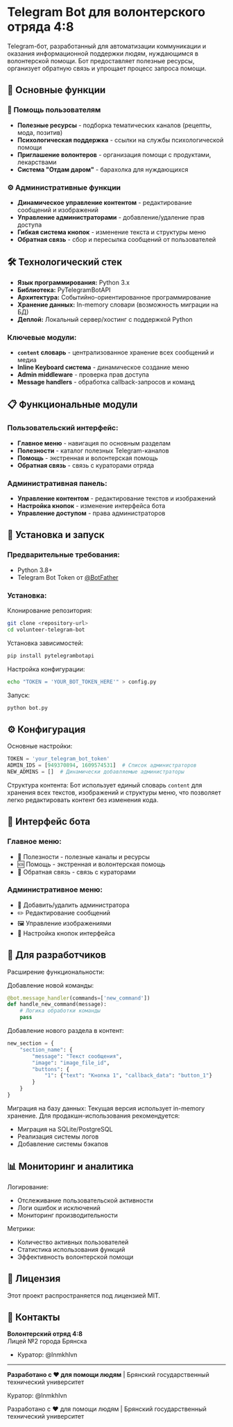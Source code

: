 # Telegram Bot для волонтерского отряда 4:8

Telegram-бот, разработанный для автоматизации коммуникации и оказания информационной поддержки людям, нуждающимся в волонтерской помощи. Бот предоставляет полезные ресурсы, организует обратную связь и упрощает процесс запроса помощи.

## 🎯 Основные функции

### 🤝 Помощь пользователям
- **Полезные ресурсы** - подборка тематических каналов (рецепты, мода, позитив)
- **Психологическая поддержка** - ссылки на службы психологической помощи
- **Приглашение волонтеров** - организация помощи с продуктами, лекарствами
- **Система "Отдам даром"** - барахолка для нуждающихся

### ⚙️ Административные функции
- **Динамическое управление контентом** - редактирование сообщений и изображений
- **Управление администраторами** - добавление/удаление прав доступа
- **Гибкая система кнопок** - изменение текста и структуры меню
- **Обратная связь** - сбор и пересылка сообщений от пользователей

## 🛠 Технологический стек

- **Язык программирования:** Python 3.x
- **Библиотека:** PyTelegramBotAPI
- **Архитектура:** Событийно-ориентированное программирование
- **Хранение данных:** In-memory словари (возможность миграции на БД)
- **Деплой:** Локальный сервер/хостинг с поддержкой Python

### Ключевые модули:
- **`content` словарь** - централизованное хранение всех сообщений и медиа
- **Inline Keyboard система** - динамическое создание меню
- **Admin middleware** - проверка прав доступа
- **Message handlers** - обработка callback-запросов и команд

## 📋 Функциональные модули

### Пользовательский интерфейс:
- **Главное меню** - навигация по основным разделам
- **Полезности** - каталог полезных Telegram-каналов
- **Помощь** - экстренная и волонтерская помощь
- **Обратная связь** - связь с кураторами отряда

### Административная панель:
- **Управление контентом** - редактирование текстов и изображений
- **Настройка кнопок** - изменение интерфейса бота
- **Управление доступом** - права администраторов

## 🚀 Установка и запуск

### Предварительные требования:
- Python 3.8+
- Telegram Bot Token от [@BotFather](https://t.me/BotFather)

### Установка:

Клонирование репозитория:
```bash
git clone <repository-url>
cd volunteer-telegram-bot
```

Установка зависимостей:
```bash
pip install pytelegrambotapi
```

Настройка конфигурации:
```bash
echo "TOKEN = 'YOUR_BOT_TOKEN_HERE'" > config.py
```

Запуск:
```bash
python bot.py
```

## ⚙️ Конфигурация

Основные настройки:
```python
TOKEN = 'your_telegram_bot_token'
ADMIN_IDS = [949370894, 1609574531]  # Список администраторов
NEW_ADMINS = []  # Динамически добавляемые администраторы
```

Структура контента:
Бот использует единый словарь `content` для хранения всех текстов, изображений и структуры меню, что позволяет легко редактировать контент без изменения кода.

## 🎨 Интерфейс бота

### Главное меню:
- 📡 Полезности - полезные каналы и ресурсы
- 🆘 Помощь - экстренная и волонтерская помощь  
- 💬 Обратная связь - связь с кураторами

### Административное меню:
- 👥 Добавить/удалить администратора
- ✏️ Редактирование сообщений
- 🖼 Управление изображениями
- 🔘 Настройка кнопок интерфейса

## 🔧 Для разработчиков

Расширение функциональности:

Добавление новой команды:
```python
@bot.message_handler(commands=['new_command'])
def handle_new_command(message):
    # Логика обработки команды
    pass
```

Добавление нового раздела в контент:
```python
new_section = {
    "section_name": {
        "message": "Текст сообщения",
        "image": "image_file_id",
        "buttons": {
            "1": {"text": "Кнопка 1", "callback_data": "button_1"}
        }
    }
}
```

Миграция на базу данных:
Текущая версия использует in-memory хранение. Для продакшн-использования рекомендуется:
- Миграция на SQLite/PostgreSQL
- Реализация системы логов
- Добавление системы бэкапов

## 📊 Мониторинг и аналитика

Логирование:
- Отслеживание пользовательской активности
- Логи ошибок и исключений
- Мониторинг производительности

Метрики:
- Количество активных пользователей
- Статистика использования функций
- Эффективность волонтерской помощи

## 📄 Лицензия

Этот проект распространяется под лицензией MIT.

## 👥 Контакты

**Волонтерский отряд 4:8**  
Лицей №2 города Брянска

- Куратор: @lnmkhlvn

---

**Разработано с ❤️ для помощи людям** | Брянский государственный технический университет

Куратор: @lnmkhlvn



Разработано с ❤️ для помощи людям | Брянский государственный технический университет
